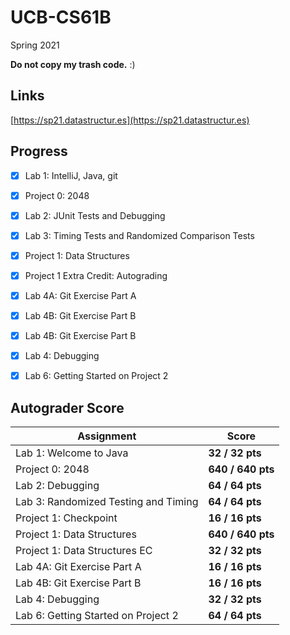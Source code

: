 # UCB-CS61B

Spring 2021

**Do not copy my trash code.** :)

## Links
[https://sp21.datastructur.es](https://sp21.datastructur.es)

## Progress
- [x] Lab 1: IntelliJ, Java, git
- [x] Project 0: 2048
- [x] Lab 2: JUnit Tests and Debugging
- [x] Lab 3: Timing Tests and Randomized Comparison Tests
- [x] Project 1: Data Structures
- [x] Project 1 Extra Credit: Autograding
- [x] Lab 4A: Git Exercise Part A
- [x] Lab 4B: Git Exercise Part B
- [x] Lab 4B: Git Exercise Part B
- [x] Lab 4: Debugging
- [x] Lab 6: Getting Started on Project 2


## Autograder Score
| Assignment              | Score           |
|-------------------------|-----------------|
| Lab 1: Welcome to Java  | **32 / 32 pts** |
| Project 0: 2048         | **640 / 640 pts**|
| Lab 2: Debugging        | **64 / 64 pts**|
| Lab 3: Randomized Testing and Timing   | **64 / 64 pts**|
| Project 1: Checkpoint   | **16 / 16 pts**|
| Project 1: Data Structures   | **640 / 640 pts**|
| Project 1: Data Structures EC   | **32 / 32 pts**|
| Lab 4A: Git Exercise Part A   | **16 / 16 pts**|
| Lab 4B: Git Exercise Part B   | **16 / 16 pts**|
| Lab 4: Debugging   | **32 / 32 pts**|
| Lab 6: Getting Started on Project 2   | **64 / 64 pts**|
